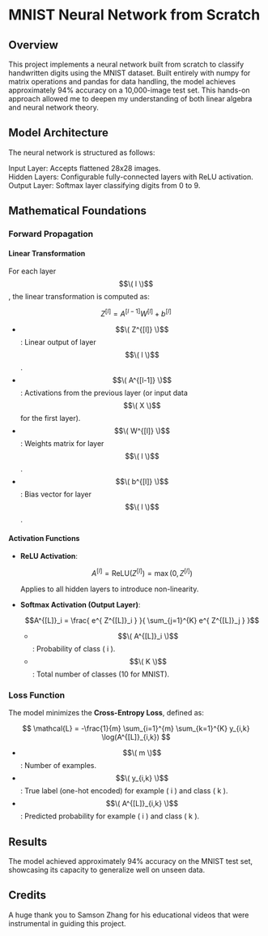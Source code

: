 # MNIST Neural Network from Scratch

## Overview
This project implements a neural network built from scratch to classify handwritten digits using the MNIST dataset. Built entirely with numpy for matrix operations and pandas for data handling, the model achieves approximately 94% accuracy on a 10,000-image test set. This hands-on approach allowed me to deepen my understanding of both linear algebra and neural network theory.

## Model Architecture
The neural network is structured as follows:

Input Layer: Accepts flattened 28x28 images. <br/> 
Hidden Layers: Configurable fully-connected layers with ReLU activation. <br/> 
Output Layer: Softmax layer classifying digits from 0 to 9. <br/> 

## Mathematical Foundations

### Forward Propagation

#### Linear Transformation

For each layer $$\( l \)$$, the linear transformation is computed as:

$$Z^{[l]} = A^{[l-1]} W^{[l]} + b^{[l]}$$

- $$\( Z^{[l]} \)$$: Linear output of layer $$\( l \)$$.
- $$\( A^{[l-1]} \)$$: Activations from the previous layer (or input data $$\( X \)$$ for the first layer).
- $$\( W^{[l]} \)$$: Weights matrix for layer $$\( l \)$$.
- $$\( b^{[l]} \)$$: Bias vector for layer $$\( l \)$$.

#### Activation Functions

- **ReLU Activation**:

  $$A^{[l]} = \text{ReLU}(Z^{[l]}) = \max(0, Z^{[l]})$$

  Applies to all hidden layers to introduce non-linearity.

- **Softmax Activation (Output Layer)**:

  $$A^{[L]}_i = \frac{ e^{ Z^{[L]}_i } }{ \sum_{j=1}^{K} e^{ Z^{[L]}_j } }$$

  - $$\( A^{[L]}_i \)$$: Probability of class \( i \).
  - $$\( K \)$$: Total number of classes (10 for MNIST).

### Loss Function

The model minimizes the **Cross-Entropy Loss**, defined as:

$$
\mathcal{L} = -\frac{1}{m} \sum_{i=1}^{m} \sum_{k=1}^{K} y_{i,k} \log(A^{[L]}_{i,k})
$$

- $$\( m \)$$: Number of examples.
- $$\( y_{i,k} \)$$: True label (one-hot encoded) for example \( i \) and class \( k \).
- $$\( A^{[L]}_{i,k} \)$$: Predicted probability for example \( i \) and class \( k \).
        
## Results
The model achieved approximately 94% accuracy on the MNIST test set, showcasing its capacity to generalize well on unseen data.

## Credits
A huge thank you to Samson Zhang for his educational videos that were instrumental in guiding this project.

